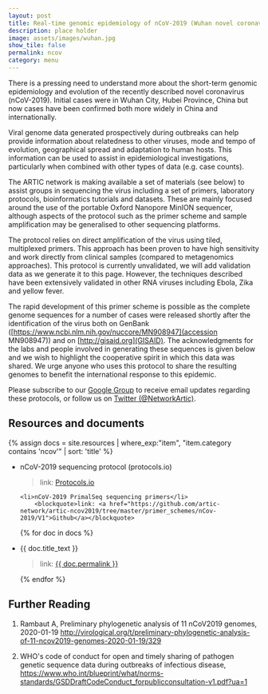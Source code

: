 ```yaml
---
layout: post
title: Real-time genomic epidemiology of nCoV-2019 (Wuhan novel coronavirus)
description: place holder
image: assets/images/wuhan.jpg
show_tile: false
permalink: ncov
category: menu
---
```


There is a pressing need to understand more about the short-term genomic epidemiology and evolution of the recently described novel coronavirus (nCoV-2019). Initial cases were in Wuhan City, Hubei Province, China but now cases have been confirmed both more widely in China and internationally. 

Viral genome data generated prospectively during outbreaks can help provide information about relatedness to other viruses, mode and tempo of evolution, geographical spread and adaptation to human hosts. This information can be used to assist in epidemiological investigations, particularly when combined with other types of data (e.g. case counts).

The ARTIC network is making available a set of materials (see below) to assist groups in sequencing the virus including a set of primers, laboratory protocols, bioinformatics tutorials and datasets. These are mainly focused around the use of the portable Oxford Nanopore MinION sequencer, although aspects of the protocol such as the primer scheme and sample amplification may be generalised to other sequencing platforms.

The protocol relies on direct amplification of the virus using tiled, multiplexed primers. This approach has been proven to have high sensitivity and work directly from clinical samples (compared to metagenomics approaches). This protocol is currently unvalidated, we will add validation data as we generate it to this page. However, the techniques described have been extensively validated in other RNA viruses including Ebola, Zika and yellow fever.

The rapid development of this primer scheme is possible as the complete genome sequences for a number of cases were released shortly after the identification of the virus both on GenBank ([https://www.ncbi.nlm.nih.gov/nuccore/MN908947](accession MN908947)) and on [http://gisaid.org](GISAID). The acknowledgments for the labs and people involved in generating these sequences is given below and we wish to highlight the cooperative spirit in which this data was shared. We urge anyone who uses this protocol to share the resulting genomes to benefit the international response to this epidemic.

Please subscribe to our <a href="https://groups.google.com/forum/#!forum/ncov-2019-sequencing">Google Group</a> to receive email updates regarding these protocols, or follow us on <a href="https://twitter.com/NetworkArtic">Twitter (@NetworkArtic)</a>.

## Resources and documents

{% assign docs = site.resources | where_exp:"item", "item.category contains 'ncov'" | sort: 'title' %}
<ul>
    <li>nCoV-2019 sequencing protocol (protocols.io)</li>
        <blockquote>link: <a href="https://dx.doi.org/10.17504/protocols.io.bbmuik6w">Protocols.io</a></blockquote>

    <li>nCoV-2019 PrimalSeq sequencing primers</li>
        <blockquote>link: <a href="https://github.com/artic-network/artic-ncov2019/tree/master/primer_schemes/nCov-2019/V1">Github</a></blockquote>

{% for doc in docs %}
    <li>{{ doc.title_text }}</li>
	<blockquote>link: <a href="{{ doc.permalink }}">{{ doc.permalink }}</a></blockquote>
{% endfor %}
</ul>


## Further Reading

1. Rambaut A, Preliminary phylogenetic analysis of 11 nCoV2019 genomes, 2020-01-19 <http://virological.org/t/preliminary-phylogenetic-analysis-of-11-ncov2019-genomes-2020-01-19/329>

2. WHO's code of conduct for open and timely sharing of pathogen genetic sequence data during outbreaks of infectious disease, <https://www.who.int/blueprint/what/norms-standards/GSDDraftCodeConduct_forpublicconsultation-v1.pdf?ua=1>


